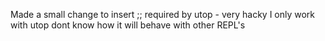 Made a small change to insert ;; required by utop - very hacky I only work with utop dont know how it will behave with other REPL's
